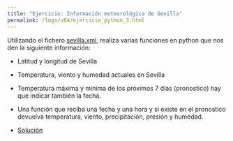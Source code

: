 ```yaml
---
title: "Ejercicio: Información meteorológica de Sevilla"
permalink: /lmgs/u04/ejercicio_python_3.html
---
```


Utilizando el fichero [sevilla.xml](xml/sevilla.xml.zip), realiza varias funciones en python que nos den la siguiente información:

* Latitud y longitud de Sevilla
* Temperatura, viento y humedad actuales en Sevilla
* Temperatura máxima y mínima de los próximos 7 días (pronostico) hay que indicar también la fecha.
* Una función que reciba una fecha y una hora y si existe en el pronostico devuelva temperatura, viento, precipitación, presión y humedad.

* [Solución](ejercicio3_xpath.py)